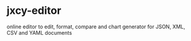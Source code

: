 # jxcy-editor
online editor to edit, format, compare and chart generator for JSON, XML, CSV and YAML documents
